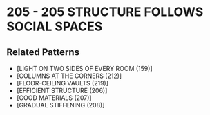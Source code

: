 # 205 - 205 STRUCTURE FOLLOWS SOCIAL SPACES

## Related Patterns

- [LIGHT ON TWO SIDES OF EVERY ROOM (159)]
- [COLUMNS AT THE CORNERS (212)]
- [FLOOR-CEILING VAULTS (219)]
- [EFFICIENT STRUCTURE (206)]
- [GOOD MATERIALS (207)]
- [GRADUAL STIFFENING (208)]

